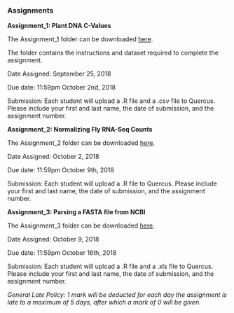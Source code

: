 ### Assignments


__Assignment_1: Plant DNA C-Values__

The Assignment_1 folder can be downloaded [here](https://minhaskamal.github.io/DownGit/#/home?url=https://github.com/eacton/CAGEF/tree/master/Assignments/Assignment_1).

The folder contains the instructions and dataset required to complete the assignment.

Date Assigned: September 25, 2018

Due date: 11:59pm October 2nd, 2018

Submission: Each student will upload a .R file and a .csv file to Quercus. Please include your first and last name, the date of submission, and the assignment number.

__Assignment_2: Normalizing Fly RNA-Seq Counts__

The Assignment_2 folder can be downloaded [here](https://minhaskamal.github.io/DownGit/#/home?url=https://github.com/eacton/CAGEF/tree/master/Assignments/Assignment_2).

Date Assigned: October 2, 2018

Due date: 11:59pm October 9th, 2018

Submission: Each student will upload a .R file to Quercus. Please include your first and last name, the date of submission, and the assignment number.


__Assignment_3: Parsing a FASTA file from NCBI__

The Assignment_3 folder can be downloaded [here](https://minhaskamal.github.io/DownGit/#/home?url=https://github.com/eacton/CAGEF/tree/master/Assignments/Assignment_3).

Date Assigned: October 9, 2018

Due date: 11:59pm October 16th, 2018

Submission: Each student will upload a .R file and a .xls file to Quercus. Please include your first and last name, the date of submission, and the assignment number.


_General Late Policy: 1 mark will be deducted for each day the assignment is late to a maximum of 5 days, after which a mark of 0 will be given._